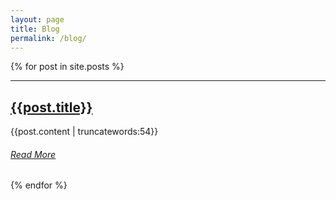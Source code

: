 ```yaml
---
layout: page
title: Blog
permalink: /blog/
---
```


{% for post in site.posts %}

<hr>

## [{{post.title}}]({{site.baseurl}}{{post.url}})

{{post.content | truncatewords:54}}

###### [Read More]({{site.baseurl}}{{post.url}})

{% endfor %}
